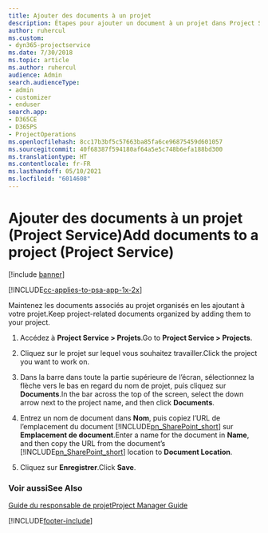 ```yaml
---
title: Ajouter des documents à un projet
description: Étapes pour ajouter un document à un projet dans Project Service
author: ruhercul
ms.custom:
- dyn365-projectservice
ms.date: 7/30/2018
ms.topic: article
ms.author: ruhercul
audience: Admin
search.audienceType:
- admin
- customizer
- enduser
search.app:
- D365CE
- D365PS
- ProjectOperations
ms.openlocfilehash: 8cc17b3bf5c57663ba85fa6ce96875459d601057
ms.sourcegitcommit: 40f68387f594180af64a5e5c748b6efa188bd300
ms.translationtype: HT
ms.contentlocale: fr-FR
ms.lasthandoff: 05/10/2021
ms.locfileid: "6014608"
---
```

# <a name="add-documents-to-a-project-project-service"></a><span data-ttu-id="767de-103">Ajouter des documents à un projet (Project Service)</span><span class="sxs-lookup"><span data-stu-id="767de-103">Add documents to a project (Project Service)</span></span>

[!include [banner](../includes/psa-now-project-operations.md)]

[!INCLUDE[cc-applies-to-psa-app-1x-2x](../includes/cc-applies-to-psa-app-1x-2x.md)]

<span data-ttu-id="767de-104">Maintenez les documents associés au projet organisés en les ajoutant à votre projet.</span><span class="sxs-lookup"><span data-stu-id="767de-104">Keep project-related documents organized by adding them to your project.</span></span>  
  
1. <span data-ttu-id="767de-105">Accédez à **Project Service > Projets**.</span><span class="sxs-lookup"><span data-stu-id="767de-105">Go to **Project Service > Projects**.</span></span>  
  
2. <span data-ttu-id="767de-106">Cliquez sur le projet sur lequel vous souhaitez travailler.</span><span class="sxs-lookup"><span data-stu-id="767de-106">Click the project you want to work on.</span></span>  
  
3. <span data-ttu-id="767de-107">Dans la barre dans toute la partie supérieure de l’écran, sélectionnez la flèche vers le bas en regard du nom de projet, puis cliquez sur **Documents**.</span><span class="sxs-lookup"><span data-stu-id="767de-107">In the bar across the top of the screen, select the down arrow next to the project name, and then click **Documents**.</span></span>  
  
4. <span data-ttu-id="767de-108">Entrez un nom de document dans **Nom**, puis copiez l’URL de l’emplacement du document [!INCLUDE[pn_SharePoint_short](../includes/pn-sharepoint-short.md)] sur **Emplacement de document**.</span><span class="sxs-lookup"><span data-stu-id="767de-108">Enter a name for the document in **Name**,  and then copy the URL from the document’s [!INCLUDE[pn_SharePoint_short](../includes/pn-sharepoint-short.md)] location to **Document Location**.</span></span>  
  
5. <span data-ttu-id="767de-109">Cliquez sur **Enregistrer**.</span><span class="sxs-lookup"><span data-stu-id="767de-109">Click **Save**.</span></span>  
  
### <a name="see-also"></a><span data-ttu-id="767de-110">Voir aussi</span><span class="sxs-lookup"><span data-stu-id="767de-110">See Also</span></span>  
 [<span data-ttu-id="767de-111">Guide du responsable de projet</span><span class="sxs-lookup"><span data-stu-id="767de-111">Project Manager Guide</span></span>](../psa/project-manager-guide.md)


[!INCLUDE[footer-include](../includes/footer-banner.md)]